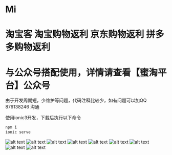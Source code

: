 # Mi 
# 淘宝客 淘宝购物返利 京东购物返利 拼多多购物返利   

# 与公众号搭配使用，详情请查看【蜜淘平台】公众号
由于开发周期短，少维护等问题，代码注释比较少，如有问题可以加QQ 876138246 沟通

使用ionic3开发，下载后执行以下命令
```Bash
npm i 
ionic serve
```



![alt text](/image/1.jpg "")
![alt text](/image/2.jpg "")
![alt text](/image/3.jpg "")
![alt text](/image/4.jpg "")
![alt text](/image/5.jpg "")
![alt text](/image/6.jpg "")
![alt text](/image/7.jpg "")
![alt text](/image/8.jpg "")
![alt text](/image/9.jpg "")

